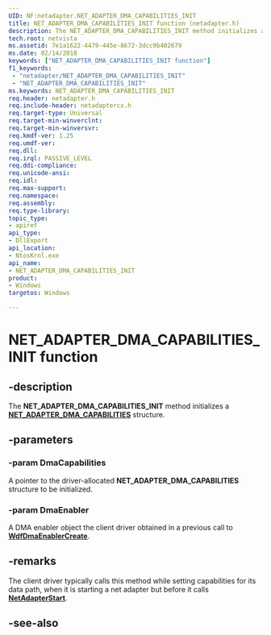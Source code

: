 ```yaml
---
UID: NF:netadapter.NET_ADAPTER_DMA_CAPABILITIES_INIT
title: NET_ADAPTER_DMA_CAPABILITIES_INIT function (netadapter.h)
description: The NET_ADAPTER_DMA_CAPABILITIES_INIT method initializes a NET_ADAPTER_DMA_CAPABILITIES structure.
tech.root: netvista
ms.assetid: 7e1a1622-4479-445e-8672-3dcc9b402679
ms.date: 02/14/2018
keywords: ["NET_ADAPTER_DMA_CAPABILITIES_INIT function"]
f1_keywords:
 - "netadapter/NET_ADAPTER_DMA_CAPABILITIES_INIT"
 - "NET_ADAPTER_DMA_CAPABILITIES_INIT"
ms.keywords: NET_ADAPTER_DMA_CAPABILITIES_INIT
req.header: netadapter.h
req.include-header: netadaptercx.h
req.target-type: Universal
req.target-min-winverclnt:
req.target-min-winversvr:
req.kmdf-ver: 1.25
req.umdf-ver:
req.dll:
req.irql: PASSIVE_LEVEL
req.ddi-compliance:
req.unicode-ansi:
req.idl:
req.max-support:
req.namespace:
req.assembly:
req.type-library: 
topic_type: 
- apiref
api_type: 
- DllExport
api_location:
- NtosKrnl.exe
api_name: 
- NET_ADAPTER_DMA_CAPABILITIES_INIT
product:
- Windows
targetos: Windows

---
```


# NET_ADAPTER_DMA_CAPABILITIES_INIT function


## -description



The **NET_ADAPTER_DMA_CAPABILITIES_INIT** method initializes a [**NET_ADAPTER_DMA_CAPABILITIES**](ns-netadapter-_net_adapter_dma_capabilities.md) structure.

## -parameters

### -param DmaCapabilities
A pointer to the driver-allocated **NET_ADAPTER_DMA_CAPABILITIES** structure to be initialized.

### -param DmaEnabler
A DMA enabler object the client driver obtained in a previous call to [**WdfDmaEnablerCreate**](../wdfdmaenabler/nf-wdfdmaenabler-wdfdmaenablercreate.md).

## -remarks

The client driver typically calls this method while setting capabilities for its data path, when it is starting a net adapter but before it calls [**NetAdapterStart**](nf-netadapter-netadapterstart.md).

## -see-also
